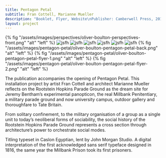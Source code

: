 ```yaml
---
title: Pentagon Petal
subtitle: Fran Cottell, Marianne Mueller
description: "Booklet, Flyer, Website\nPublisher: Camberwell Press, 2016\nDesign: Oliver Boulton, Samuel Jones\nEdition of 1000, 16pp.\nOffset, stapled, 165 × 225mm\nISBN: 978-1-90897-51-7"
layout: project
---
```

{% fig "/assets/images/perspectives/oliver-boulton-perspectives-front.png" "alt" "left" %}
![jsfh](/assets/images/pentagon-petal/oliver-boulton-pentagon-petal-front.png)
![jsfh](/assets/images/pentagon-petal/oliver-boulton-pentagon-petal-1.png)
![jsfh](/assets/images/pentagon-petal/oliver-boulton-pentagon-petal-2.png)
![jsfh](/assets/images/pentagon-petal/oliver-boulton-pentagon-petal-3.png)
![jsfh](/assets/images/pentagon-petal/oliver-boulton-pentagon-petal-4.png)
![jsfh](/assets/images/pentagon-petal/oliver-boulton-pentagon-petal-5.png)
{% fig "/assets/images/pentagon-petal/oliver-boulton-pentagon-petal-back.png" "alt" "left" %}
{% fig "/assets/images/pentagon-petal/oliver-boulton-pentagon-petal-flyer-1.png" "alt" "left" %}
{% fig "/assets/images/pentagon-petal/oliver-boulton-pentagon-petal-flyer-2.png" "alt" "left" %}

The publication accompanies the opening of Pentagon Petal. This installation project by artist Fran Cottell and architect Marianne Mueller reflects on the Rootstein Hopkins Parade Ground as the dream site for Jeremy Bentham’s experimental panopticon, the real Millbank Penitentiary, a military parade ground and now university campus, outdoor gallery and thoroughfare to Tate Britain.

From solitary confinement, to the military organisation of a group as a single unit to today’s neoliberal forms of sociability, the social history of the Rootstein Hopkins Parade Ground represents a cross section through architecture’s power to orchestrate social modes.

Titling typeset in Caslon Egyptian, lent by John Morgan Studio. A digital interpretation of the first acknowledged sans serif typeface designed in 1816, the same year the Millbank Prison took its first prisoners.